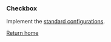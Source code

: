 ### Checkbox
Implement the [standard configurations](../../base.md#the-following-properties-are-managed-in-the-components).

[Return home](../../index.md)
